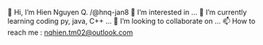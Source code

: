👋 Hi, I’m Hien Nguyen Q. /@hnq-jan8
👀 I’m interested in ...
🌱 I’m currently learning coding py, java, C++ ...
💞️ I’m looking to collaborate on ...
📫 How to reach me :  nqhien.tm02@outlook.com

<!---
hnq-jan8/hnq-jan8 is a ✨ special ✨ repository because its `README.md` (this file) appears on your GitHub profile.
You can click the Preview link to take a look at your changes.
--->
